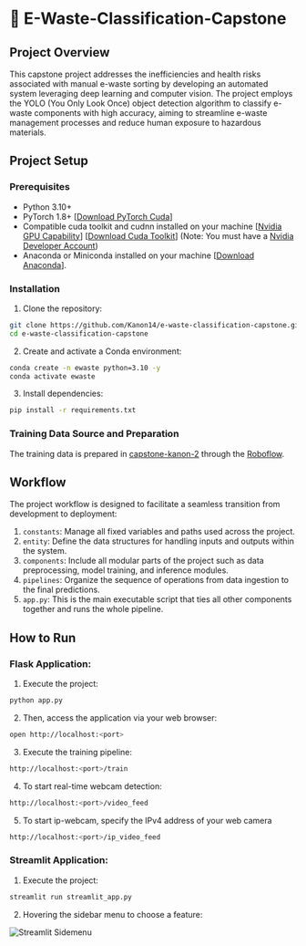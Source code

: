 # 🤖 E-Waste-Classification-Capstone

## Project Overview
This capstone project addresses the inefficiencies and health risks associated with manual e-waste sorting by developing an automated system leveraging deep learning and computer vision. The project employs the YOLO (You Only Look Once) object detection algorithm to classify e-waste components with high accuracy, aiming to streamline e-waste management processes and reduce human exposure to hazardous materials.

## Project Setup
### Prerequisites
- Python 3.10+
- PyTorch 1.8+ [[Download PyTorch Cuda](https://pytorch.org/)]
- Compatible cuda toolkit and cudnn installed on your machine [[Nvidia GPU Capability](https://developer.nvidia.com/cuda-gpus)] [[Download Cuda Toolkit](https://developer.nvidia.com/cuda-toolkit)] (Note: You must have a [Nvidia Developer Account](https://developer.nvidia.com/login))
- Anaconda or Miniconda installed on your machine [[Download Anaconda](https://www.anaconda.com/download)].

### Installation
1. Clone the repository:
```bash
git clone https://github.com/Kanon14/e-waste-classification-capstone.git
cd e-waste-classification-capstone
```

2. Create and activate a Conda environment:
```bash
conda create -n ewaste python=3.10 -y
conda activate ewaste
```

3. Install dependencies:
```bash
pip install -r requirements.txt
```

### Training Data Source and Preparation
The training data is prepared in [capstone-kanon-2](https://universe.roboflow.com/computer-vision-learning-touhj/capstone-kanon-2) through the [Roboflow](https://roboflow.com/).

## Workflow
The project workflow is designed to facilitate a seamless transition from development to deployment:
1. `constants`: Manage all fixed variables and paths used across the project.
2. `entity`: Define the data structures for handling inputs and outputs within the system.
3. `components`: Include all modular parts of the project such as data preprocessing, model training, and inference modules.
4. `pipelines`: Organize the sequence of operations from data ingestion to the final predictions.
5. `app.py`: This is the main executable script that ties all other components together and runs the whole pipeline.

## How to Run
### Flask Application:
1. Execute the project:
```bash
python app.py
```
2. Then, access the application via your web browser:
```bash
open http://localhost:<port>
```
3. Execute the training pipeline:
```bash
http://localhost:<port>/train
```
4. To start real-time webcam detection:
```bash
http://localhost:<port>/video_feed
```
5. To start ip-webcam, specify the IPv4 address of your web camera
```bash
http://localhost:<port>/ip_video_feed
```
### Streamlit Application:
1. Execute the project:
```bash
streamlit run streamlit_app.py
```
2. Hovering the sidebar menu to choose a feature: 

![Streamlit Sidemenu](../e-waste-classification-capstone/static/assets/streamlit_menu.png)